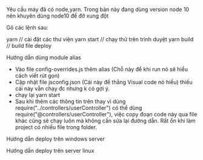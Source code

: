 Yêu cầu máy đã có node,yarn.
Trong bản này đang dùng version node 10 nên khuyên dùng node10 để đỡ xung đột

Gõ các lệnh sau:

yarn // cài đặt các thư viện
yarn start // chạy thử trên trình duyệt
yarn build // build file deploy

Hướng dẫn dùng module alias

- Vào file config-overrides.js thêm alias (Chỗ này để khi run nó sẽ hiểu cách viết rút gọn)
- Cập nhật file jsconfig.json (Cái này để thằng Visual code nó hiểu) thiếu cái này vẫn chạy đc nhưng k có gợi ý.
- chạy lại yarn start
- Sau khi thêm các thông tin trên thay vì dùng require("../controllers/userController") có thể dùng require("@controllers/userController"), việc copy đoạn code này qua file khác cũng sẽ chạy luôn mà không cần sửa lại đường dẫn. Rất ổn khi làm project có nhiều file trong folder.

Hướng dẫn deploy trên windows server

Hướng dẫn deploy trên server linux
